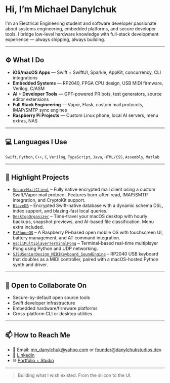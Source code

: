 # Hi, I’m Michael Danylchuk

I'm an Electrical Engineering student and software developer passionate about systems engineering, embedded platforms, and secure developer tools. I bridge low-level hardware knowledge with full-stack development experience — always shipping, always building.

---

## ⚙️ What I Do

- **iOS/macOS Apps** — Swift + SwiftUI, Sparkle, AppKit, concurrency, CLI integrations
- **Embedded Systems** — RP2040, FPGA CPU design, USB MIDI firmware, Verilog, C/ASM
- **AI + Developer Tools** — GPT-powered PR bots, test generators, source editor extensions
- **Full Stack Engineering** — Vapor, Flask, custom mail protocols, IMAP/SMTP sync engines
- **Raspberry Pi Projects** — Custom Linux phone, local AI servers, menu extras, NAS

---

## 💻 Languages I Use

`Swift`, `Python`, `C++`, `C`, `Verilog`, `TypeScript`, `Java`, `HTML/CSS`, `Assembly`, `Matlab`

---

## 🚀 Highlight Projects

- [`SecureMailClient`](https://github.com/yourusername/SecureMailClient) – Fully native encrypted mail client using a custom Swift/Vapor mail protocol. Features burn-after-read, IMAP/SMTP integration, and CryptoKit support.
- [`BlazeDB`](https://github.com/yourusername/BlazeDB) – Encrypted Swift-native database with a dynamic schema DSL, index support, and blazing-fast local queries.
- [`DesktopOrganizer`](https://github.com/yourusername/DesktopOrganizer) – Time-travel your macOS desktop with hourly backups, snapshot previews, and AI-based file classification. Menu extra included.
- [`PiPhoneOS`](https://github.com/yourusername/PiPhoneOS) – A Raspberry Pi–based open mobile OS with touchscreen UI, battery management, and AT command integration.
- [`AsciiMultiplayerTerminalPong`](https://github.com/yourusername/ASCIIMultiplayerTerminalPong) – Terminal-based real-time multiplayer Pong using Python and UDP networking.
- [`SJSUSeniorDesign_MIDIKeyboard_SoundEngine`](https://github.com/yourusername/SJSUSeniorDesign_MIDIKeyboard_SoundEngine) – RP2040 USB keyboard that doubles as a MIDI controller, paired with a macOS-hosted Python synth and driver.

---

## 🧠 Open to Collaborate On

- Secure-by-default open source tools
- Swift developer infrastructure
- Embedded hardware/firmware platforms
- Cross-platform CLI or desktop utilities

---

## 📫 How to Reach Me

- 📧 Email: [mn_danylchuk@yahoo.com](mailto:mn_danylchuk@yahoo.com) or [founder@danylchukstudios.dev](mailto:founder@danylchukstudios.dev)
- 🔗 [LinkedIn](https://linkedin.com/in/michaeldanylchuk)
- 🌐 [Portfolio + Studio](https://danylchukstudios.dev)

---

> Building what I wish existed. From the silicon to the UI.


